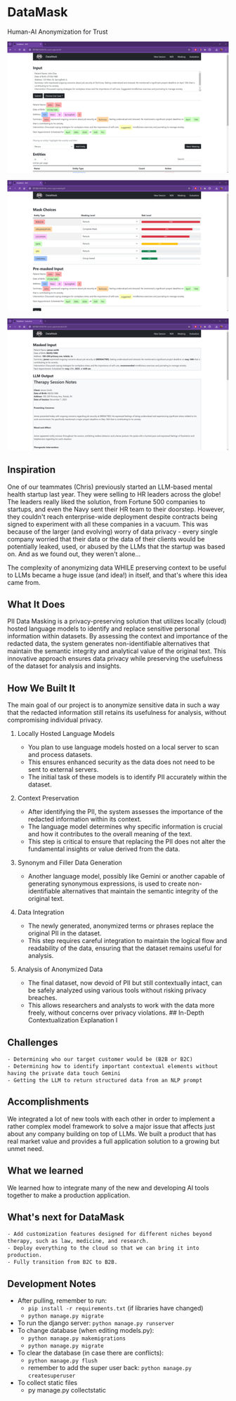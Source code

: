 # DataMask
Human-AI Anonymization for Trust

![NER](./screenshots/NER.png)

![Masking](./screenshots/MASK.png)

![Evaluation](./screenshots/EVAL.png)


## Inspiration
One of our teammates (Chris) previously started an LLM-based mental health startup last year. They were selling to HR leaders across the globe! The leaders really liked the solution, from Fortune 500 companies to startups, and even the Navy sent their HR team to their doorstep. However, they couldn't reach enterprise-wide deployment despite contracts being signed to experiment with all these companies in a vacuum. This was because of the larger (and evolving) worry of data privacy - every single company worried that their data or the data of their clients would be potentially leaked, used, or abused by the LLMs that the startup was based on. And as we found out, they weren't alone...

The complexity of anonymizing data WHILE preserving context to be useful to LLMs became a huge issue (and idea!) in itself, and that's where this idea came from.

## What It Does
PII Data Masking is a privacy-preserving solution that utilizes locally (cloud) hosted language models to identify and replace sensitive personal information within datasets. By assessing the context and importance of the redacted data, the system generates non-identifiable alternatives that maintain the semantic integrity and analytical value of the original text. This innovative approach ensures data privacy while preserving the usefulness of the dataset for analysis and insights.

## How We Built It
The main goal of our project is to anonymize sensitive data in such a way that the redacted information still retains its usefulness for analysis, without compromising individual privacy.

1. Locally Hosted Language Models
    - You plan to use language models hosted on a local server to scan and process datasets.
    - This ensures enhanced security as the data does not need to be sent to external servers.
    - The initial task of these models is to identify PII accurately within the dataset.
    
2. Context Preservation
    - After identifying the PII, the system assesses the importance of the redacted information within its context.
    - The language model determines why specific information is crucial and how it contributes to the overall meaning of the text.
    - This step is critical to ensure that replacing the PII does not alter the fundamental insights or value derived from the data.
    
3. Synonym and Filler Data Generation
    - Another language model, possibly like Gemini or another capable of generating synonymous expressions, is used to create non-identifiable alternatives that maintain the semantic integrity of the original text.

4. Data Integration
    - The newly generated, anonymized terms or phrases replace the original PII in the dataset.
    - This step requires careful integration to maintain the logical flow and readability of the data, ensuring that the dataset remains useful for analysis.

5. Analysis of Anonymized Data
    - The final dataset, now devoid of PII but still contextually intact, can be safely analyzed using various tools without risking privacy breaches.
    - This allows researchers and analysts to work with the data more freely, without concerns over privacy violations. ## In-Depth Contextualization Explanation I

## Challenges
    - Determining who our target customer would be (B2B or B2C)
    - Determining how to identify important contextual elements without having the private data touch Gemini
    - Getting the LLM to return structured data from an NLP prompt

## Accomplishments 
We integrated a lot of new tools with each other in order to implement a rather complex model framework to solve a major issue that affects just about any company building on top of LLMs. We built a product that has real market value and provides a full application solution to a growing but unmet need.

## What we learned
We learned how to integrate many of the new and developing AI tools together to make a production application.

## What's next for DataMask
    - Add customization features designed for different niches beyond therapy, such as law, medicine, and research.
    - Deploy everything to the cloud so that we can bring it into production.
    - Fully transition from B2C to B2B.

## Development Notes
- After pulling, remember to run:
  - ```pip install -r requirements.txt``` (if libraries have changed)
  - ```python manage.py migrate```
- To run the django server: ```python manage.py runserver```
- To change database (when editing models.py): 
  - ```python manage.py makemigrations```
  - ```python manage.py migrate```
- To clear the database (in case there are conflicts): 
  - ```python manage.py flush```
  - remember to add the super user back: ```python manage.py createsuperuser```
- To collect static files
  - py manage.py collectstatic
